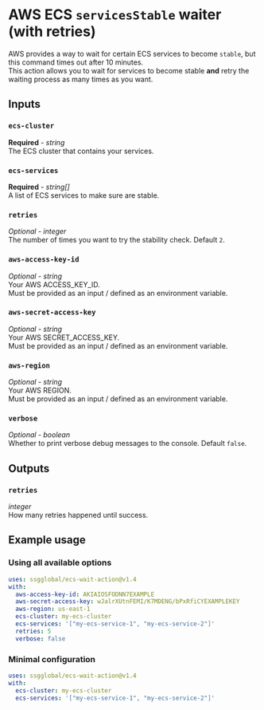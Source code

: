 # AWS ECS `servicesStable` waiter (with retries)

AWS provides a way to wait for certain ECS services to become `stable`, but this command times out after 10 minutes.\
This action allows you to wait for services to become stable **and** retry the waiting process as many times as you want.

## Inputs

### `ecs-cluster`

**Required** - _string_\
The ECS cluster that contains your services.

### `ecs-services`

**Required** - _string[]_\
A list of ECS services to make sure are stable.

### `retries`

_Optional_ - _integer_\
The number of times you want to try the stability check. Default `2`.

### `aws-access-key-id`

_Optional_ - _string_\
Your AWS ACCESS_KEY_ID.\
Must be provided as an input / defined as an environment variable.

### `aws-secret-access-key`

_Optional_ - _string_\
Your AWS SECRET_ACCESS_KEY.\
Must be provided as an input / defined as an environment variable.

### `aws-region`

_Optional_ - _string_\
Your AWS REGION.\
Must be provided as an input / defined as an environment variable.

### `verbose`

_Optional_ - _boolean_\
Whether to print verbose debug messages to the console. Default `false`.

## Outputs

### `retries`

_integer_\
How many retries happened until success.

## Example usage

### Using all available options

```yaml
uses: ssgglobal/ecs-wait-action@v1.4
with:
  aws-access-key-id: AKIAIOSFODNN7EXAMPLE
  aws-secret-access-key: wJalrXUtnFEMI/K7MDENG/bPxRfiCYEXAMPLEKEY
  aws-region: us-east-1
  ecs-cluster: my-ecs-cluster
  ecs-services: '["my-ecs-service-1", "my-ecs-service-2"]'
  retries: 5
  verbose: false
```

### Minimal configuration

```yaml
uses: ssgglobal/ecs-wait-action@v1.4
with:
  ecs-cluster: my-ecs-cluster
  ecs-services: '["my-ecs-service-1", "my-ecs-service-2"]'
```
